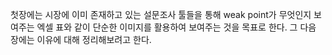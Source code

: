 첫장에는 시장에 이미 존재하고 있는 설문조사 툴들을 통해 weak point가 무엇인지 보여주는 엑셀 표와 같이 단순한 이미지를 활용하여 보여주는 것을 목표로 한다. 
그 다음 장에는 이유에 대해 정리해보려고 한다. 